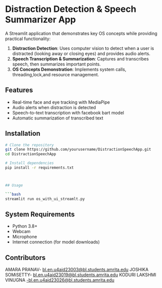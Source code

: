# Distraction Detection & Speech Summarizer App

A Streamlit application that demonstrates key OS concepts while providing practical functionality:

1. **Distraction Detection**: Uses computer vision to detect when a user is distracted (looking away or closing eyes) and provides audio alerts.
2. **Speech Transcription & Summarization**: Captures and transcribes speech, then summarizes important points.
3. **OS Concepts Demonstration**: Implements system calls, threading,lock,and resource management.

## Features

- Real-time face and eye tracking with MediaPipe
- Audio alerts when distraction is detected
- Speech-to-text transcription with facebook bart model
- Automatic summarization of transcribed text

## Installation

```bash
# Clone the repository
git clone https://github.com/yourusername/DistractionSpeechApp.git
cd DistractionSpeechApp

# Install dependencies
pip install -r requirements.txt



## Usage

```bash
streamlit run os_with_ui_streamlt.py
```

## System Requirements

- Python 3.8+
- Webcam
- Microphone
- Internet connection (for model downloads)




## Contributors

AMARA PRANAV- bl.en.u4aid23003@bl.students.amrita.edu
JOSHIKA SOMiSETTY- bl.en.u4aid23019@bl.students.amrita.edu
KODURI LAKSHMI VINUGNA -bl.en.u4aid23026@bl.students.amrita.edu

